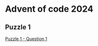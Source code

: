 

# Advent of code 2024


## Puzzle 1
[Puzzle 1 - Question 1](https://github.com/renoriwal/puzzles/tree/main/adventofcode_2024/puzzle_1)





